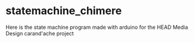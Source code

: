 # statemachine_chimere
 
 Here is the state machine program made with arduino for the HEAD Media Design carand'ache project
